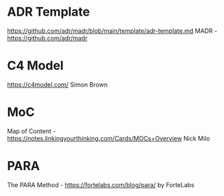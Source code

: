 

# ADR Template
https://github.com/adr/madr/blob/main/template/adr-template.md
MADR - https://github.com/adr/madr


# C4 Model 
https://c4model.com/
Simon Brown


# MoC
Map of Content - https://notes.linkingyourthinking.com/Cards/MOCs+Overview
Nick Milo



# PARA
The PARA Method - https://fortelabs.com/blog/para/
by ForteLabs 
